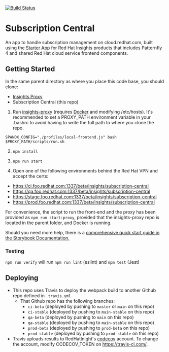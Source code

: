 [![Build Status](https://travis-ci.org/RedHatInsights/frontend-starter-app.svg?branch=master)](https://travis-ci.org/RedHatInsights/frontend-starter-app)

# Subscription Central

An app to handle subscription management on cloud.redhat.com, built using the [Starter App](https://github.com/RedHatInsights/frontend-starter-app) for Red Hat Insights products that includes Patternfly 4 and shared Red Hat cloud service frontend components.

## Getting Started

In the same parent directory as where you place this code base, you should clone:

- [Insights Proxy](https://github.com/RedHatInsights/insights-proxy)
- Subscription Central (this repo)

1. Run [insights-proxy](https://github.com/RedHatInsights/insights-proxy) (requires [Docker](https://www.docker.com/) and modifying /etc/hosts). It's recommended to set a PROXY_PATH environment variable in your .bashrc to avoid having to write the full path to where you clone the repo.

```shell
SPANDX_CONFIG="./profiles/local-frontend.js" bash $PROXY_PATH/scripts/run.sh
```

2. `npm install`

3. `npm run start`

4. Open one of the following environments behind the Red Hat VPN and accept the certs:

- https://ci.foo.redhat.com:1337/beta/insights/subscription-central
- https://qa.foo.redhat.com:1337/beta/insights/subscription-central
- https://stage.foo.redhat.com:1337/beta/insights/subscription-central
- https://prod.foo.redhat.com:1337/beta/insights/subscription-central

For convenience, the script to run the front-end and the proxy has been provided as `npm run start:proxy`, provided that the insights-proxy repo is located in the parent folder, and Docker is running.

Should you need more help, there is a [comprehensive quick start guide in the Storybook Documentation.](https://github.com/RedHatInsights/insights-frontend-storybook/blob/master/src/docs/welcome/quickStart/DOC.md)

### Testing

`npm run verify` will run `npm run lint` (eslint) and `npm test` (Jest)

## Deploying

- This repo uses Travis to deploy the webpack build to another Github repo defined in `.travis.yml`
  - That Github repo has the following branches:
    - `ci-beta` (deployed by pushing to `master` or `main` on this repo)
    - `ci-stable` (deployed by pushing to `main-stable` on this repo)
    - `qa-beta` (deployed by pushing to `main` on this repo)
    - `qa-stable` (deployed by pushing to `main-stable` on this repo)
    - `prod-beta` (deployed by pushing to `prod-beta` on this repo)
    - `prod-stable` (deployed by pushing to `prod-stable` on this repo)
- Travis uploads results to RedHatInight's [codecov](https://codecov.io) account. To change the account, modify CODECOV_TOKEN on https://travis-ci.com/.
